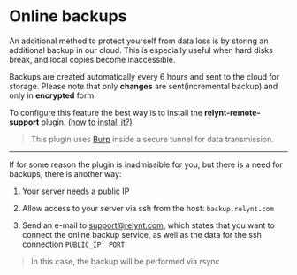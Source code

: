 Online backups
==============

An additional method to protect yourself from data loss is by storing an additional backup in our cloud.
This is especially useful when hard disks break, and local copies become inaccessible.


Backups are created automatically every 6 hours and sent to the cloud for storage. Please note that only **changes** are sent(incremental backup) and only in **encrypted** form.


To configure this feature the best way is to install the **relynt-remote-support** plugin.
([how to install it?](addons_modules/relynt_remote_support/relynt_remote_support.md))

>This plugin uses [Burp](https://github.com/grke/burp) inside a secure tunnel for data transmission.


----
If for some reason the plugin is inadmissible for you, but there is a need for backups, there is another way:

1. Your server needs a public IP

2. Allow access to your server via ssh from the host: `backup.relynt.com`

3. Send an e-mail to support@relynt.com, which states that you want to connect the online backup service, as well as the data for the ssh connection `PUBLIC_IP: PORT`

>In this case, the backup will be performed via rsync
